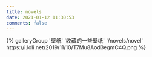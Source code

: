 ```yaml
---
title: novels
date: 2021-01-12 11:30:53
comments: false
---
```

<div class="gallery-group-main"> 
{% galleryGroup '壁纸' '收藏的一些壁纸' '/novels/novel' https://i.loli.net/2019/11/10/T7Mu8Aod3egmC4Q.png %} 
</div>